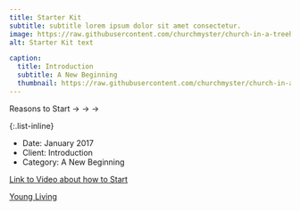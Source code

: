 ```yaml
---
title: Starter Kit
subtitle: subtitle lorem ipsum dolor sit amet consectetur.
image: https://raw.githubusercontent.com/churchmyster/church-in-a-treehouse/master/_portfolio/Starter_Kit.jpeg
alt: Starter Kit text

caption:
  title: Introduction
  subtitle: A New Beginning
  thumbnail: https://raw.githubusercontent.com/churchmyster/church-in-a-treehouse/master/_portfolio/Starter_Kit.jpeg
---
```

Reasons to Start
->
->
->


{:.list-inline}
- Date: January 2017
- Client: Introduction
- Category: A New Beginning

[Link to Video about how to Start](https://www.google.com "How to Start")

[Young Living](https://www.youngliving.com/apps/enrollment/step/1 "Young Living Enroll")

